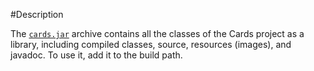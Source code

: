 #Description

The [`cards.jar`](https://github.com/ecolban/Cards/blob/master/cards.jar) archive contains all the classes of the Cards project as a library, including compiled classes, source, resources (images), and javadoc.  To use it, add it to the build path.
